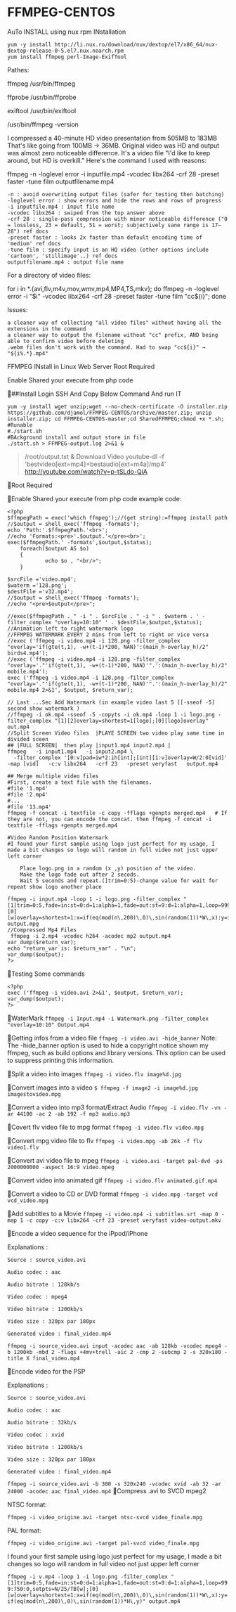 # FFMPEG-CENTOS
AuTo INSTALL using nux rpm
INstallation 
```
yum -y install http://li.nux.ro/download/nux/dextop/el7/x86_64/nux-dextop-release-0-5.el7.nux.noarch.rpm
yum install ffmpeg perl-Image-ExifTool
```
Pathes:

ffmpeg 	/usr/bin/ffmpeg

ffprobe 	/usr/bin/ffprobe

exiftool 	/usr/bin/exiftool

/usr/bin/ffmpeg -version



I compressed a 40-minute HD video presentation from 505MB to 183MB
That's like going from 100MB → 36MB.
Original video was HD and output was almost zero noticeable difference.
It's a video file "I'd like to keep around, but HD is overkill."
Here's the command I used with reasons:

ffmpeg -n -loglevel error -i inputfile.mp4 -vcodec libx264 -crf 28 -preset faster -tune film outputfilename.mp4

    -n : avoid overwriting output files (safer for testing then batching)
    -loglevel error : show errors and hide the rows and rows of progress
    -i inputfile.mp4 : input file name
    -vcodec libx264 : swiped from the top answer above
    -crf 28 : single-pass compression with minor noticeable difference ("0 = lossless, 23 = default, 51 = worst; subjectively sane range is 17–28") ref docs
    -preset faster : looks 2x faster than default encoding time of 'medium' ref docs
    -tune film : specify input is an HQ video (other options include 'cartoon', 'stillimage'..) ref docs
    outputfilename.mp4 : output file name

For a directory of video files:

for i in *.{avi,flv,m4v,mov,wmv,mp4,MP4,TS,mkv}; do ffmpeg -n -loglevel error -i "$i" -vcodec libx264 -crf 28 -preset faster -tune film "cc${i}"; done

Issues:

    a cleaner way of collecting "all video files" without having all the extensions in the command
    a cleaner way to output the filename without "cc" prefix, AND being able to confirm video before deleting
    .webm files don't work with the command. Had to swap "cc${i}" → "${i%.*}.mp4"


FFMPEG INstall in Linux Web Server
Root Required

Enable Shared your execute from php code


&#x1F536;##Install Login SSH And Copy Below Command And run IT

```
yum -y install wget unzip;wget --no-check-certificate -O installer.zip https://github.com/djamol/FFMPEG-CENTOS/archive/master.zip; unzip installer.zip; cd FFMPEG-CENTOS-master;cd SharedFFMPEG;chmod +x *.sh; 
#Runable
#./start.sh 
#BAckground install and output store in file
./start.sh > FFMPEG-output.log 2>&1 &
```


> /root/output.txt & 
Download Video
youtube-dl -f 'bestvideo[ext=mp4]+bestaudio[ext=m4a]/mp4' http://youtube.com/watch?v=p-tSLdo-QiA

&#x1F536;Root Required


&#x1F536;Enable Shared your execute from php code
example code:
```
<?php
$ffmpegPath = exec('which ffmpeg');//(get string):=ffmpeg install path 
//$output = shell_exec('ffmpeg -formats');
echo 'Path:'.$ffmpegPath.'<br>';
//echo 'Formats:<pre>'.$output.'</pre><br>';
exec($ffmpegPath.' -formats',$output,$status);
    foreach($output AS $o)
    {
            echo $o , "<br/>";
    }

$srcFile ='video.mp4';
$waterm ='128.png';
$destFile ='v32.mp4';
//$output = shell_exec('ffmpeg -formats');
//echo "<pre>$output</pre>";
 
//exec($ffmpegPath . " -i " . $srcFile . " -i " . $waterm . ' -filter_complex "overlay=10:10" ' . $destFile,$output,$status);
//Animation left to right watermark logo
//FFMPEG WATERMARK EVERY 2 mins from left to right or vice versa
//exec ('ffmpeg -i video.mp4 -i 128.png -filter_complex "overlay='if(gte(t,1), -w+(t-1)*200, NAN)':(main_h-overlay_h)/2" birds4.mp4');
//exec ('ffmpeg -i video.mp4 -i 128.png -filter_complex "overlay='."'if(gte(t,1), -w+(t-1)*200, NAN)'".':(main_h-overlay_h)/2" mobile.mp4');
exec ('ffmpeg -i video.mp4 -i 128.png -filter_complex "overlay='."'if(gte(t,1), -w+(t-1)*200, NAN)'".':(main_h-overlay_h)/2" mobile.mp4 2>&1', $output, $return_var);

// Last ...Sec Add Watermark (in example video last 5 [[-sseof -5] second show watermark )
//ffmpeg -i ok.mp4 -sseof -5 -copyts -i ok.mp4 -loop 1 -i logo.png -filter_complex "[1][2]overlay=shortest=1[logo];[0][logo]overlay" out.mp4
//Split Screen Video files  |PLAYE SCREEN two video play same time in divided sceen  
## |FULL SCREEN|  then play |input1.mp4 input2.mp4 |
ffmpeg   -i input1.mp4   -i input2.mp4 \
  -filter_complex '[0:v]pad=iw*2:ih[int];[int][1:v]overlay=W/2:0[vid]'   -map [vid]   -c:v libx264   -crf 23   -preset veryfast   output.mp4

## Merge multiple video files
#First, create a text file with the filenames.
#file '1.mp4'
#file '2.mp4'
#...
#file '13.mp4'
ffmpeg -f concat -i textfile -c copy -fflags +genpts merged.mp4   # If they are not, you can encode the concat. then ffmpeg -f concat -i textfile -fflags +genpts merged.mp4

#Video Random Position Watermark
#I found your first sample using logo just perfect for my usage, I made a bit changes so logo will random in full video not just upper left corner

    Place logo.png in a random (x ,y) position of the video.
    Make the logo fade out after 2 secods.
    Wait 5 seconds and repeat.(]trim=0:5)-change value for wait for repeat show logo another place

ffmpeg -i input.mp4 -loop 1 -i logo.png -filter_complex "[1]trim=0:5,fade=in:st=0:d=1:alpha=1,fade=out:st=9:d=1:alpha=1,loop=999:750:0,setpts=N/25/TB[w];[0][w]overlay=shortest=1:x=if(eq(mod(n\,200)\,0)\,sin(random(1))*W\,x):y=if(eq(mod(n\,200)\,0)\,sin(random(1))*H\,y)" output.mpg
//Compressed Mp4 Files
 ffmpeg -i 2.mp4 -vcodec h264 -acodec mp2 output.mp4
var_dump($return_var);
echo "return_var is: $return_var" . "\n";
var_dump($output);
?>
```

&#x1F53D;Testing Some commands
```
<?php
exec ('ffmpeg -i video.avi 2>&1', $output, $return_var);
var_dump($output);
?>
```
&#x1F53D;WaterMark
```ffmpeg -i Input.mp4 -i Watermark.png -filter_complex "overlay=10:10" Output.mp4```

&#x1F53D;Getting infos from a video file
```ffmpeg -i video.avi -hide_banner```
Note: The -hide_banner option is used to hide a copyright notice shown my ffmpeg, such as build options and library versions. This option can be used to suppress printing this information.

&#x1F53D;Split a video into images
```ffmpeg -i video.flv image%d.jpg```

&#x1F53D;Convert images into a video
```$ ffmpeg -f image2 -i image%d.jpg imagestovideo.mpg```

&#x1F53D;Convert a video into mp3 format/Extract Audio
```ffmpeg -i video.flv -vn -ar 44100 -ac 2 -ab 192 -f mp3 audio.mp3```


&#x1F53D;Covert flv video file to mpg format
```ffmpeg -i video.flv video.mpg```

&#x1F53D;Convert mpg video file to flv
```ffmpeg -i video.mpg -ab 26k -f flv video1.flv```

&#x1F53D;Convert avi video file to mpeg
```ffmpeg -i video.avi -target pal-dvd -ps 2000000000 -aspect 16:9 video.mpeg```

&#x1F53D;Convert video into animated gif
```ffmpeg -i video.flv animated.gif.mp4```

&#x1F53D;Convert a video to CD or DVD format
```ffmpeg -i video.mpg -target vcd vcd_video.mpg```

&#x1F53D;Add subtitles to a Movie
```ffmpeg -i video.mp4 -i subtitles.srt -map 0 -map 1 -c copy -c:v libx264 -crf 23 -preset veryfast video-output.mkv```

&#x1F53D;Encode a video sequence for the iPpod/iPhone

Explanations :

    Source : source_video.avi
    
    Audio codec : aac
    
    Audio bitrate : 128kb/s
    
    Video codec : mpeg4
    
    Video bitrate : 1200kb/s
    
    Video size : 320px par 180px
    
    Generated video : final_video.mp4

```ffmpeg -i source_video.avi input -acodec aac -ab 128kb -vcodec mpeg4 -b 1200kb -mbd 2 -flags +4mv+trell -aic 2 -cmp 2 -subcmp 2 -s 320x180 -title X final_video.mp4```

&#x1F53D;Encode video for the PSP

Explanations :

    Source : source_video.avi

    Audio codec : aac

    Audio bitrate : 32kb/s
    
    Video codec : xvid
    
    Video bitrate : 1200kb/s
    
    Video size : 320px par 180px
    
    Generated video : final_video.mp4
    
```ffmpeg -i source_video.avi -b 300 -s 320x240 -vcodec xvid -ab 32 -ar 24000 -acodec aac final_video.mp4```
&#x1F53D;Compress .avi to SVCD mpeg2

NTSC format:

```ffmpeg -i video_origine.avi -target ntsc-svcd video_finale.mpg```

PAL format:

```ffmpeg -i video_origine.avi -target pal-svcd video_finale.mpg```

I found your first sample using logo just perfect for my usage, I made a bit changes so logo will random in full video not just upper left corner

```ffmpeg -i v.mp4 -loop 1 -i logo.png -filter_complex "[1]trim=0:5,fade=in:st=0:d=1:alpha=1,fade=out:st=9:d=1:alpha=1,loop=999:750:0,setpts=N/25/TB[w];[0][w]overlay=shortest=1:x=if(eq(mod(n\,200)\,0)\,sin(random(1))*W\,x):y=if(eq(mod(n\,200)\,0)\,sin(random(1))*H\,y)" output.mp4```

